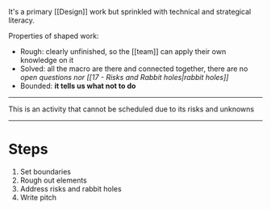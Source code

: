 It's a primary [[Design]] work but sprinkled with technical and strategical literacy.

Properties of shaped work:

- Rough: clearly unfinished, so the [[team]] can apply their own knowledge on it
- Solved: all the macro are there and connected together, there are no _open questions nor [[17 - Risks and Rabbit holes|rabbit holes]]_
- Bounded: **it tells us what not to do**

---

This is an activity that cannot be scheduled due to its risks and unknowns

---

# Steps

1. Set boundaries
2. Rough out elements
3. Address risks and rabbit holes
4. Write pitch